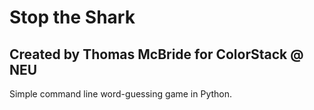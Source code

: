 # Stop the Shark
## Created by Thomas McBride for ColorStack @ NEU
Simple command line word-guessing game in Python. 
